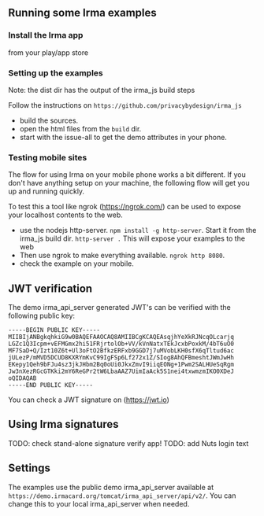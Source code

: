 ## Running some Irma examples

### Install the Irma app

from your play/app store

### Setting up the examples

Note: the dist dir has the output of the irma_js build steps

Follow the instructions on `https://github.com/privacybydesign/irma_js`

- build the sources.
- open the html files from the `build` dir.
- start with the issue-all to get the demo attributes in your phone.

### Testing mobile sites

The flow for using Irma on your mobile phone works a bit different. If you don't have anything setup on your machine, the following flow will get you up and running quickly. 

To test this a tool like ngrok (https://ngrok.com/) can be used to expose your localhost contents to the web.

- use the nodejs http-server. `npm install -g http-server`. Start it from the irma_js build dir.
`http-server .` This will expose your examples to the web
- Then use ngrok to make everything available. `ngrok http 8080`.
- check the example on your mobile.

## JWT verification

The demo irma_api_server generated JWT's can be verified with the following public key:

```
-----BEGIN PUBLIC KEY-----
MIIBIjANBgkqhkiG9w0BAQEFAAOCAQ8AMIIBCgKCAQEAsqjhYeXkRJNcqOLcarjq
LGZc1Q3Icpm+vEFMGmx2hi51FRjrtolOb+VV/kVnNatxTEkJcxbPoxkM/4bT6uO0
MF7SaD+Q/Izt10Z6t+Ul3oFtO2BfkzERFxb9GGD7j7uMVobLKH0sfX6qTltud6ac
jULezP/mMVD5DCUD8KXRYmKvC99IgFSp6Lf272x1Z/SIog8AhQFBmeshtJWmJwHh
EKepy1Qeh9bFJu4sz3jkJHbm2Bq0oUi0JkxZmvI9iiqEONg+1Pwm2SALHUeSqRgm
Jw3nXezRGcGTKki2mY6ReGPr2tW6LbaAAZ7UimIaAck5S1nei4txwmzmIKO0XDeJ
oQIDAQAB
-----END PUBLIC KEY-----
```

You can check a JWT signature on (https://jwt.io)

## Using Irma signatures

TODO: check stand-alone signature verify app!
TODO: add Nuts login text

## Settings

The examples use the public demo irma_api_server available at `https://demo.irmacard.org/tomcat/irma_api_server/api/v2/`. You can change this to your local irma_api_server when needed. 
